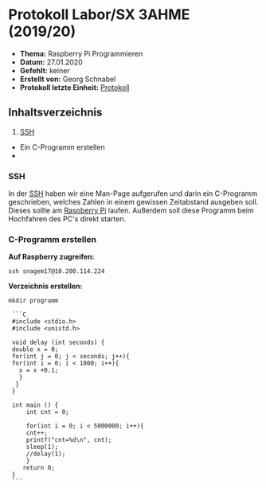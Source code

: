 # Protokoll Labor/SX 3AHME (2019/20)

* **Thema:** Raspberry Pi Programmieren
* **Datum:** 27.01.2020
* **Gefehlt:** keiner
* **Erstellt von:** Georg Schnabel
* **Protokoll letzte Einheit:** [Protokoll](protokoll_2020-01-20_snagem17.md)

## Inhaltsverzeichnis
1. [SSH](https://de.wikipedia.org/wiki/Secure_Shell)
* Ein C-Programm erstellen
* 

### SSH
In der [SSH](https://de.wikipedia.org/wiki/Secure_Shell) haben wir eine Man-Page aufgerufen und darin ein C-Programm geschrieben, welches Zahlen in einem gewissen Zeitabstand ausgeben soll. Dieses sollte am [Raspberry Pi](https://de.wikipedia.org/wiki/Raspberry_Pi) laufen. Außerdem soll diese Programm beim Hochfahren des PC's direkt starten.

### C-Programm erstellen

**Auf Raspberry zugreifen:** 
```
ssh snagem17@10.200.114.224
```

**Verzeichnis erstellen:**
```
mkdir programm
```

     ```C
     #include <stdio.h>
     #include <unistd.h>
     
     void delay (int seconds) {
     double x = 0;
     for(int j = 0; j < seconds; j++){
     for(int i = 0; i < 1000; i++){
       x = x +0.1;
       }
      }
     }
     
     int main () {
         int cnt = 0;
         
         for(int i = 0; i < 5000000; i++){
         cnt++;
         printf("cnt=%d\n", cnt);
         sleep(1);
         //delay(1);
         }
        return 0;
     }  
     ``` 
